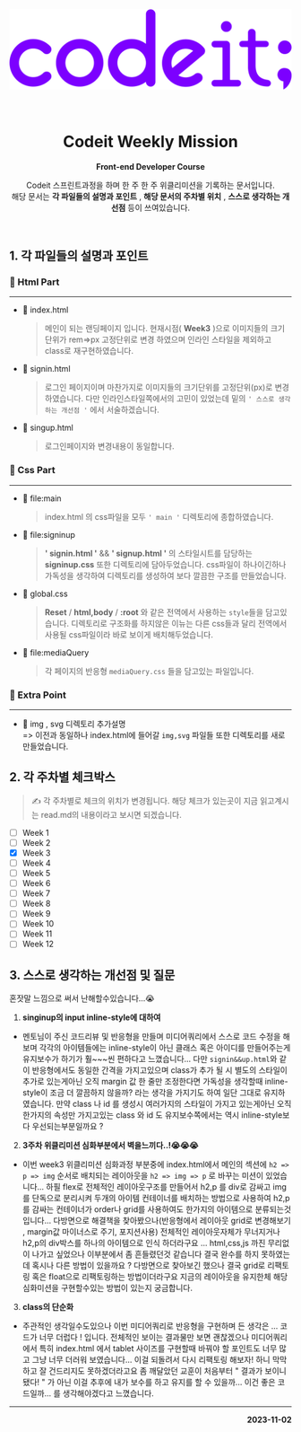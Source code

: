 <img src='./img/README.md/codeit.png'>
<br>
<br>
<br>

<h1 style="text-align: center;">Codeit Weekly Mission</h1>
<p style="text-align: center;"><b>Front-end Developer Course</b></p>
<p style="text-align: center;">Codeit 스프린트과정을 하며 한 주 한 주 위클리미션을 기록하는  문서입니다.<br> 해당 문서는 <b>각 파일들의 설명과 포인트</b> , <b>해당 문서의 주차별 위치</b> , <b>스스로 생각하는 개선점</b> 등이 쓰여있습니다. </p>
<br>

## 1. 각 파일들의 설명과 포인트

### 🚀 Html Part

<hr>

- 👀 index.html
  > 메인이 되는 랜딩페이지 입니다. 현재시점( **Week3** )으로 이미지들의 크기단위가 rem=>px 고정단위로 변경 하였으며 인라인 스타일을 제외하고 class로 재구현하였습니다.
- 👀 signin.html

  > 로그인 페이지이며 마찬가지로 이미지들의 크기단위를 고정단위(px)로 변경하였습니다. 다만 인라인스타일쪽에서의 고민이 있었는데 밑의 `' 스스로 생각하는 개선점 '` 에서 서술하겠습니다.

- 👀 singup.html
  > 로그인페이지와 변경내용이 동일합니다.

### 🚀 Css Part

<hr>

- 👀 file:main

  > index.html 의 css파일을 모두 `' main '` 디렉토리에 종합하였습니다.

- 👀 file:signinup

  > **' signin.html '** && **' signup.html '** 의 스타일시트를 담당하는 **signinup.css** 또한 디렉토리에 담아두었습니다. css파일이 하나이긴하나 가독성을 생각하여 디렉토리를 생성하여 보다 깔끔한 구조를 만들었습니다.

- 👀 global.css

  > **Reset** / **html,body** / **:root** 와 같은 전역에서 사용하는 `style`들을 담고있습니다. 디렉토리로 구조화를 하지않은 이뉴는 다른 css들과 달리 전역에서 사용될 css파일이라 바로 보이게 배치해두었습니다.

- 👀 file:mediaQuery
  > 각 페이지의 반응형 `mediaQuery.css` 들을 담고있는 파일입니다.

### 🚀 Extra Point

<hr>

- 👀 img , svg 디렉토리 추가설명  
  => 이전과 동일하나 index.html에 들어갈 `img,svg` 파일들 또한 디렉토리를 새로 만들었습니다.

## 2. 각 주차별 체크박스

> ✍️ 각 주차별로 체크의 위치가 변경됩니다. 해당 체크가 있는곳이 지금 읽고계시는 read.md의 내용이라고 보시면 되겠습니다.

- [ ] Week 1
- [ ] Week 2
- [x] Week 3
- [ ] Week 4
- [ ] Week 5
- [ ] Week 6
- [ ] Week 7
- [ ] Week 8
- [ ] Week 9
- [ ] Week 10
- [ ] Week 11
- [ ] Week 12

## 3. 스스로 생각하는 개선점 및 질문

혼잣말 느낌으로 써서 난해할수있습니다...😭

1. **singinup의 input inline-style에 대하여**

- 멘토님이 주신 코드리뷰 및 반응형을 만들며 미디어쿼리에서 스스로 코드 수정을 해보며 각각의 아이템들에는 inline-style이 아닌 클래스 혹은 아이디를 만들어주는게 유지보수가 하기가 훨~~~씬 편하다고 느꼈습니다... 다만 `signin&&up.html`와 같이 반응형에서도 동일한 간격을 가지고있으며 class가 추가 될 시 별도의 스타일이 추가로 있는게아닌 오직 margin 값 한 줄만 조정한다면 가독성을 생각할때 inline-style이 조금 더 깔끔하지 않을까? 라는 생각을 가지기도 하여 일단 그대로 유지하였습니다. 만약 class 나 id 를 생성시 여러가지의 스타일이 가지고 있는게아닌 오직 한가지의 속성만 가지고있는 class 와 id 도 유지보수쪽에서는 역시 inline-style보다 우선되는부분일까요 ?

2. **3주차 위클리미션 심화부분에서 벽을느끼다..!😭😭😭**

- 이번 week3 위클리미션 심화과정 부분중에 index.html에서 메인의 섹션에 `h2 => p => img` 순서로 배치되는 레이아웃을 `h2 => img => p` 로 바꾸는 미션이 있었습니다... 하필 flex로 전체적인 레이아웃구조를 만들어서 h2,p 를 div로 감싸고 img를 단독으로 분리시켜 두개의 아이템 컨테이너를 배치하는 방법으로 사용하여 h2,p 를 감싸는 컨테이너가 order나 grid를 사용하여도 한가지의 아이템으로 분류되는것입니다... 다방면으로 해결책을 찾아봤으나(반응형에서 레이아웃 grid로 변경해보기 , margin값 마이너스로 주기, 포지션사용) 전체적인 레이아웃자체가 무너지거나 h2,p의 div박스를 하나의 아이템으로 인식 하더라구요 ... html,css,js 까진 무리없이 나가고 싶었으나 이부분에서 좀 흔들렸던것 같습니다 결국 완수를 하지 못하였는데 혹시나 다른 방법이 있을까요 ? 다방면으로 찾아보긴 했으나 결국 grid로 리팩토링 혹은 float으로 리팩토링하는 방법이더라구요 지금의 레이아웃을 유지한체 해당 심화미션을 구현할수있는 방법이 있는지 궁금합니다.

3. **class의 단순화**

- 주관적인 생각일수도있으나 이번 미디어쿼리로 반응형을 구현하며 든 생각은 ... 코드가 너무 더럽다 ! 입니다. 전체적인 보이는 결과물만 보면 괜찮겠으나 미디어쿼리에서 특히 index.html 에서 tablet 사이즈를 구현할때 바꿔야 할 포인트도 너무 많고 그냥 너무 더러워 보였습니다... 이걸 되돌려서 다시 리팩토링 해보자! 하니 막막하고 잘 건드리지도 못하겠더라고요 좀 깨달았던 교훈이 처음부터 " 결과가 보이니 됐다! " 가 아닌 이걸 추후에 내가 보수를 하고 유지를 할 수 있을까... 이건 좋은 코드일까... 를 생각해야겠다고 느꼈습니다.

<hr>
<p style="text-align: right;"><b>2023-11-02</b></p>
